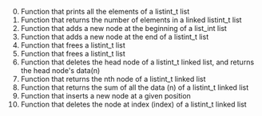 0. Function that prints all the elements of a listint_t list
1. Function that returns the number of elements in a linked listint_t list
2. Function that adds a new node at the beginning of a list_int list
3. Function that adds a new node at the end of a listint_t list
4. Function that frees a listint_t list
5. Function that frees a listint_t list
6. Function that deletes the head node of a listint_t linked list, and returns the head node's data(n)
7. Function that returns the nth node of a listint_t linked list
8. Function that returns the sum of all the data (n) of a listint_t linked list
9. Function that inserts a new node at a given position
10. Function that deletes the node at index (index) of a listint_t linked list
